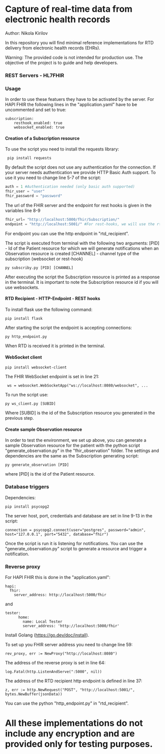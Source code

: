 # Capture of real-time data from electronic health records
Author: Nikola Kirilov

In this repository you will find minimal reference implementations for RTD delivery from electronic health records (EHRs).

Warning: The provided code is not intended for production use. The objective of the project is to guide and help developers.

### REST Servers - HL7FHIR

### Usage
In order to use these featuers they have to be activated by the server. For HAPI FHIR the following lines in the "application.yaml" have to be uncommented and set to true:

```
subscription:
	resthook_enabled: true
	websocket_enabled: true
```

#### Creation of a Subscription resource

To use the script you need to install the requests library:

``` pip install requests```

By default the script does not use any authentication for the connection. If your server needs authentication we provide HTTP Basic Auth support. To use it you need to change line 5-7 of the script:

```python
auth = 1 #Authentication needed (only basic auth supported)
fhir_user = "user"
fhir_password = "password"
```
The url of the FHIR server and the endpoint for rest hooks is given in the variables line 8-9

```python
fhir_url= "http://localhost:5000/fhir/Subscription/"
endpoint = "http://localhost:5001/" #For rest-hooks, we will use the rtd recipient http endpoint
```
For endpoint you can use the http endpoint in "rtd_recipient".

The script is executed from terminal with the following two arguments:
[PID] - Id of the Patient resource for which we will generate notifications when an Observation resource is created
[CHANNEL] - channel type of the subscription (websocket or rest-hook)

```py subscriby.py [PID] [CHANNEL]```

After executing the script the Subscription resource is printed as a response in the terminal. It is important to note the Subscription resource id if you will use websockets.
#### RTD Recipient - HTTP-Endpoint - REST hooks
To install flask use the following command:

```pip install flask```

After starting the script the endpoint is accepting connections:

```py http_endpoint.py```

When RTD is received it is printed in the terminal.

#### WebSocket client

```pip install websocket-client```

The FHIR WebSocket endpoint is set in line 21:

``` ws = websocket.WebSocketApp("ws://localhost:8080/websocket", ...```


To run the script use:

```py ws_client.py [SUBID]```

Where [SUBID] is the id of the Subscription resource you generated in the previous step.

#### Create sample Observation resource
In order to test the environment, we set up above, you can generate a sample Observation resource for the patient with the python script "generate_observation.py" in the "fhir_observation" folder. The settings and dependencies are the same as the Subscription generating script:

```py generate_observation [PID]```

where [PID] is the id of the Patient resource.

### Database triggers

Dependencies:

```pip install psycopg2```

The server host, port, credentials and database are set in line 9-13 in the script:

``` connection = psycopg2.connect(user="postgres", password="admin", host="127.0.0.1", port="5432", database="fhir") ```
								  
Once the script is run it is listening for notifications. You can use  the "generate_observation.py" script to generate a resource and trigger a notification.

### Reverse proxy

For HAPI FHIR this is done in the "application.yaml":
```
hapi:
  fhir:
    server_address: http://localhost:5000/fhir
```
and

```    
tester:
      home:
        name: Local Tester
        server_address: 'http://localhost:5000/fhir'
```

Install Golang (https://go.dev/doc/install).

To set up you FHIR server address you need to change line 59:

```rev_proxy, err := NewProxy("http://localhost:8080")```

The address of the reverse proxy is set in line 64:

```log.Fatal(http.ListenAndServe(":5000", nil))```

The address of the RTD recipient http endpoint is defined in line 37:

```z, err := http.NewRequest("POST", "http://localhost:5001/", bytes.NewBuffer(jsonData))```

You can use the python "http_endpoint.py" in "rtd_recipient".

# All these implementations do not include any encryption and are provided only for testing purposes.

